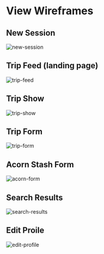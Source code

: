 # View Wireframes

## New Session
![new-session]

## Trip Feed (landing page)
![trip-feed]

## Trip Show
![trip-show]

## Trip Form
![trip-form]

## Acorn Stash Form
![acorn-form]

## Search Results
![search-results]

## Edit Proile
![edit-profile]

[new-session]: ./wireframes/new_session.jpg
[trip-feed]: ./wireframes/trip_feed.jpg
[trip-show]: ./wireframes/trip_show.jpg
[trip-form]: ./wireframes/trip_form.jpg
[acorn-form]: ./wireframes/acorn_stash_form.jpg
[search-results]: ./wireframes/trip_search.jpg
[edit-profile]: ./wireframes/edit_profile.jpg
